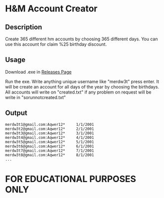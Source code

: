 # H&M Account Creator

## Description
 Create 365 different hm accounts by choosing 365 different days. You can use this account for claim %25 birthday discount.
 
## Usage

Download .exe in [Releases Page](https://github.com/merdw/HM-Account-Creator/releases/tag/v1.0)


Run the exe. Write anything unique username like "merdw3t" press enter. It will be create an account for all days of the year by choosing the birthdays.
All accounts will write on "created.txt" if any problem on request will be write in "sorunnotcreated.txt"

## Output
```
merdw3t1@gmail.com:Aqwer12*     1/1/2001
merdw3t2@gmail.com:Aqwer12*     2/1/2001
merdw3t3@gmail.com:Aqwer12*     3/1/2001
merdw3t4@gmail.com:Aqwer12*     4/1/2001
merdw3t5@gmail.com:Aqwer12*     5/1/2001
merdw3t6@gmail.com:Aqwer12*     6/1/2001
merdw3t7@gmail.com:Aqwer12*     7/1/2001
merdw3t8@gmail.com:Aqwer12*     8/1/2001
...
```

# **FOR EDUCATIONAL PURPOSES ONLY**
